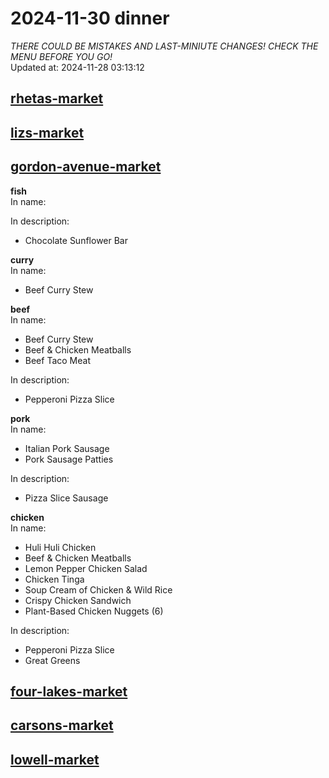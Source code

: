# 2024-11-30 dinner  
*THERE COULD BE MISTAKES AND LAST-MINIUTE CHANGES! CHECK THE MENU BEFORE YOU GO!*  
Updated at: 2024-11-28 03:13:12  
## [rhetas-market](https://wisc-housingdining.nutrislice.com/menu/rhetas-market/dinner/2024-11-30)  
## [lizs-market](https://wisc-housingdining.nutrislice.com/menu/lizs-market/dinner/2024-11-30)  
## [gordon-avenue-market](https://wisc-housingdining.nutrislice.com/menu/gordon-avenue-market/dinner/2024-11-30)  
**fish**  
In name:   
  
In description:   
 - Chocolate Sunflower Bar  
  
**curry**  
In name:   
 - Beef Curry Stew  
  
**beef**  
In name:   
 - Beef Curry Stew  
 - Beef & Chicken Meatballs  
 - Beef Taco Meat  
  
In description:   
 - Pepperoni Pizza Slice  
  
**pork**  
In name:   
 - Italian Pork Sausage  
 - Pork Sausage Patties  
  
In description:   
 - Pizza Slice Sausage  
  
**chicken**  
In name:   
 - Huli Huli Chicken  
 - Beef & Chicken Meatballs  
 - Lemon Pepper Chicken Salad  
 - Chicken Tinga  
 - Soup Cream of Chicken & Wild Rice  
 - Crispy Chicken Sandwich  
 - Plant-Based Chicken Nuggets (6)  
  
In description:   
 - Pepperoni Pizza Slice  
 - Great Greens  
  
## [four-lakes-market](https://wisc-housingdining.nutrislice.com/menu/four-lakes-market/dinner/2024-11-30)  
## [carsons-market](https://wisc-housingdining.nutrislice.com/menu/carsons-market/dinner/2024-11-30)  
## [lowell-market](https://wisc-housingdining.nutrislice.com/menu/lowell-market/dinner/2024-11-30)  
  
